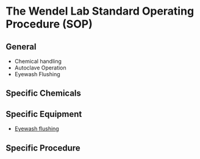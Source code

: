 # The Wendel Lab Standard Operating Procedure (SOP)

## General
* Chemical handling
* Autoclave Operation
* Eyewash Flushing

## Specific Chemicals

## Specific Equipment
* [Eyewash flushing](EyewashFlushing.pdf)

## Specific Procedure
